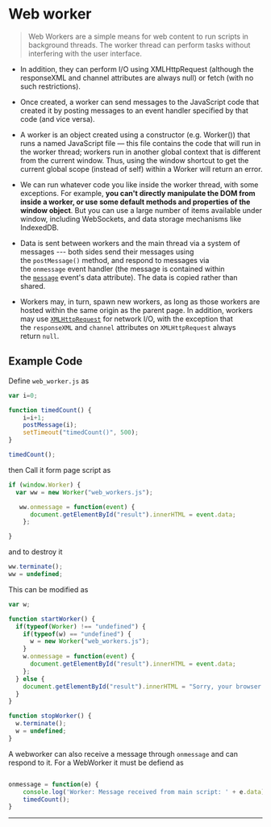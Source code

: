 **Web worker**
===
> Web Workers are a simple means for web content to run scripts in background threads. The worker thread can perform tasks without interfering with the user interface.

- In addition, they can perform I/O using XMLHttpRequest (although the responseXML and channel attributes are always null) or fetch (with no such restrictions).

- Once created, a worker can send messages to the JavaScript code that created it by posting messages to an event handler specified by that code (and vice versa).

- A worker is an object created using a constructor (e.g. Worker()) that runs a named JavaScript file — this file contains the code that will run in the worker thread; workers run in another global context that is different from the current window. Thus, using the window shortcut to get the current global scope (instead of self) within a Worker will return an error.

- We can run whatever code you like inside the worker thread, with some exceptions. For example, **you can't directly manipulate the DOM from inside a worker, or use some default methods and properties of the window object**. But you can use a large number of items available under window, including WebSockets, and data storage mechanisms like IndexedDB.

- Data is sent between workers and the main thread via a system of messages --- both sides send their messages using the `postMessage()` method, and respond to messages via the `onmessage` event handler (the message is contained within the [`message`](https://developer.mozilla.org/en-US/docs/Web/API/Worker/message_event "message") event's data attribute). The data is copied rather than shared.

- Workers may, in turn, spawn new workers, as long as those workers are hosted within the same origin as the parent page. In addition, workers may use [`XMLHttpRequest`](https://developer.mozilla.org/en-US/docs/Web/API/XMLHttpRequest) for network I/O, with the exception that the `responseXML` and `channel` attributes on `XMLHttpRequest` always return `null`.


## Example Code 
Define `web_worker.js` as 

```js
var i=0;

function timedCount() {
    i=i+1;
    postMessage(i);
    setTimeout("timedCount()", 500);
}

timedCount();
```

then Call it form page script as 
```js
if (window.Worker) {
  var ww = new Worker("web_workers.js");

   ww.onmessage = function(event) {
      document.getElementById("result").innerHTML = event.data;
    };

}
```
and to destroy it
```js
ww.terminate();
ww = undefined;

```


This can be modified as 
```js
var w;

function startWorker() {
  if(typeof(Worker) !== "undefined") {
    if(typeof(w) == "undefined") {
      w = new Worker("web_workers.js");
    }
    w.onmessage = function(event) {
      document.getElementById("result").innerHTML = event.data;
    };
  } else {
    document.getElementById("result").innerHTML = "Sorry, your browser does not support Web Workers...";
  }
}

function stopWorker() { 
  w.terminate();
  w = undefined;
}
```

A webworker can also receive a message through `onmessage` and can respond to it. For a WebWorker it must be defiend as
```js

onmessage = function(e) {
    console.log('Worker: Message received from main script: ' + e.data);
    timedCount();
}
```






---
